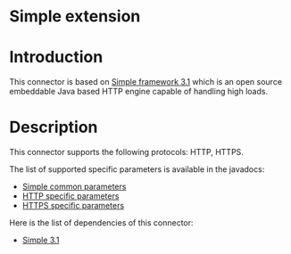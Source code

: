 Simple extension
================

Introduction
============

This connector is based on [Simple framework
3.1](http://web.archive.org/web/20090331070332/http://www.simpleframework.org/)
which is an open source embeddable Java based HTTP engine capable of
handling high loads.

Description
===========

This connector supports the following protocols: HTTP, HTTPS.

The list of supported specific parameters is available in the javadocs:

-   [Simple common
    parameters](http://web.archive.org/web/20090331070332/http://www.restlet.org/documentation/1.1/ext/com/noelios/restlet/ext/simple/SimpleServerHelper)
-   [HTTP specific
    parameters](http://web.archive.org/web/20090331070332/http://www.restlet.org/documentation/1.1/ext/com/noelios/restlet/ext/simple/HttpServerHelper)
-   [HTTPS specific
    parameters](http://web.archive.org/web/20090331070332/http://www.restlet.org/documentation/1.1/ext/com/noelios/restlet/ext/simple/HttpsServerHelper)

Here is the list of dependencies of this connector:

-   [Simple
    3.1](http://web.archive.org/web/20090331070332/http://www.simpleframework.org/)

